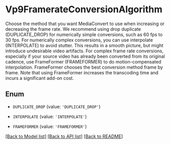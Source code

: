 # Vp9FramerateConversionAlgorithm

Choose the method that you want MediaConvert to use when increasing or decreasing the frame rate. We recommend using drop duplicate (DUPLICATE_DROP) for numerically simple conversions, such as 60 fps to 30 fps. For numerically complex conversions, you can use interpolate (INTERPOLATE) to avoid stutter. This results in a smooth picture, but might introduce undesirable video artifacts. For complex frame rate conversions, especially if your source video has already been converted from its original cadence, use FrameFormer (FRAMEFORMER) to do motion-compensated interpolation. FrameFormer chooses the best conversion method frame by frame. Note that using FrameFormer increases the transcoding time and incurs a significant add-on cost.

## Enum

* `DUPLICATE_DROP` (value: `'DUPLICATE_DROP'`)

* `INTERPOLATE` (value: `'INTERPOLATE'`)

* `FRAMEFORMER` (value: `'FRAMEFORMER'`)

[[Back to Model list]](../README.md#documentation-for-models) [[Back to API list]](../README.md#documentation-for-api-endpoints) [[Back to README]](../README.md)


